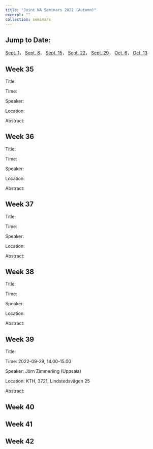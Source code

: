 ```yaml
---
title: "Joint NA Seminars 2022 (Autumn)"
excerpt: ""
collection: seminars
---
```


## Jump to Date: 
[Sept. 1](#week-35)， [Sept. 8](#week-36)， [Sept. 15](#week-37)， [Sept. 22](#week-38)， [Sept. 29](#week-39)， [Oct. 6](#week-40)， [Oct. 13](#week-41)

## Week 35

Title: 

Time:

Speaker: 

Location:

Abstract:

## Week 36

Title: 

Time:

Speaker: 

Location:

Abstract:

## Week 37

Title: 

Time:

Speaker: 

Location:

Abstract:

## Week 38

Title: 

Time:

Speaker: 

Location:

Abstract:

## Week 39

Title: 

Time: 2022-09-29, 14.00-15.00

Speaker: Jörn Zimmerling (Uppsala)

Location: KTH, 3721, Lindstedsvägen 25

Abstract:

## Week 40

## Week 41

## Week 42

